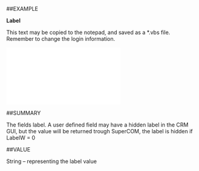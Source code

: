 
##EXAMPLE

**Label**

This text may be copied to the notepad, and saved as a *.vbs file. Remember to change the login information.

![](..\..\Examples\vbs\SOUdefField.Label.vbs.txt)


##SUMMARY

The fields label. A user defined field may have a hidden label in the CRM GUI, but the value will be returned trough SuperCOM, the label is hidden if LabelW = 0


##VALUE

String – representing the label value

